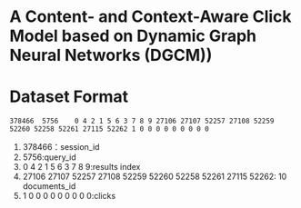 # A Content- and Context-Aware Click Model based on Dynamic Graph Neural Networks (DGCM))

# Dataset Format
```text
378466	5756	0 4 2 1 5 6 3 7 8 9	27106 27107 52257 27108 52259 52260 52258 52261 27115 52262	1 0 0 0 0 0 0 0 0 0	
```
1. 378466：session_id
2. 5756:query_id
3. 0 4 2 1 5 6 3 7 8 9:results index
4. 27106 27107 52257 27108 52259 52260 52258 52261 27115 52262: 10 documents_id
5. 1 0 0 0 0 0 0 0 0 0:clicks



